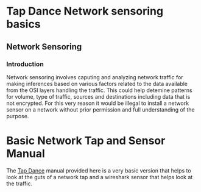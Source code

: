 # Tap Dance Network sensoring basics
## Network Sensoring
### Introduction
Network sensoring involves caputing and analyzing network traffic for making inferences based on various factors related to the data available from the OSI layers handling the traffic. This could help detemine patterns for volume, type of traffic, sources and destinations including data that is not encrypted. For this very reason it would be illegal to install a network sensor on a network without prior permission and full understanding of the purpose.

# Basic Network Tap and Sensor Manual
The [Tap Dance](https://drive.google.com/file/d/1fyMzh61sL09Ac7CUuSf-2zCkPQeO8Yzn/view) manual provided here is a very basic version that helps to look at the guts of a network tap and a wireshark sensor that helps look at the traffic.
